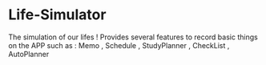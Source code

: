 # Life-Simulator
The simulation of our lifes ! Provides several features to record basic things on the APP  such as : Memo , Schedule , StudyPlanner , CheckList ,  AutoPlanner
